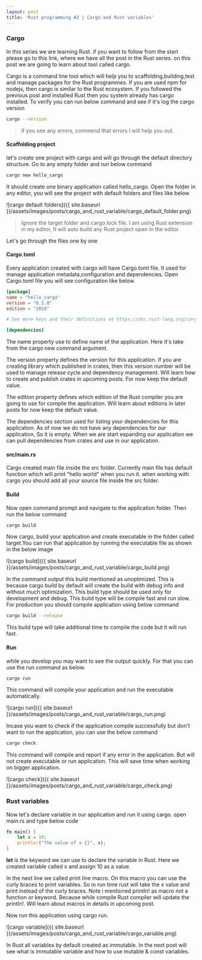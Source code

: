 ```yaml
---
layout: post
title: 'Rust programming #2 | Cargo and Rust variables'
---
```


### Cargo

In this series we are learning Rust. if you want to follow from the start please go to this link, where we have all the post in the Rust series. on this post we are going to learn about tool called cargo.

Cargo is a command line tool which will help you to scaffolding,building,test and manage packages for the Rust programmes. If you are used npm for nodejs, then cargo is similar to the Rust ecosystem. If you followed the previous post and installed Rust then you system already has cargo installed. To verify you can run below command and see if it's log the cargo version

```sh
cargo --version
```

> if you see any errors, commend that errors I will help you out.

#### Scaffolding project

let's create one project with cargo and will go through the default directory structure. Go to any empty folder and run below command

```sh
cargo new hello_cargo
```

It should create one binary application called hello_cargo. Open the folder in any editor, you will see the project with default folders and files like below

![cargo default folders]({{ site.baseurl }}/assets/images/posts/cargo_and_rust_variable/cargo_default_folder.png)

> Ignore the target folder and cargo.lock file. I am using Rust extension in my editor, It will auto build any Rust project open in the editor.

Let's go through the files one by one

#### Cargo.toml

Every application created with cargo will have Cargo.toml file. It used for manage application metadata,configuration and dependencies. Open Cargo.toml file you will see configuration like below.

```toml
[package]
name = "hello_cargo"
version = "0.1.0"
edition = "2018"

# See more keys and their definitions at https://doc.rust-lang.org/cargo/reference/manifest.html

[dependencies]
```

The name property use to define name of the application. Here it's take from the cargo new command argument.

The version property defines the version for this application. if you are creating library which published in crates, then this version number will be used to manage release cycle and dependency management. Will learn how to create and publish crates in upcoming posts. For now keep the default value.

The edition property defines which edition of the Rust compiler you are going to use for compile the application. Will learn about editions in later posts for now keep the default value.

The dependencies section used for listing your dependencies for this application. As of now we do not have any dependencies for our application, So it is empty. When we are start expanding our application we can pull dependencies from crates and use in our application.

#### src/main.rs

Cargo created main file inside the src folder. Currently main file has default function which will print "hello world" when you run it. when working with cargo you should add all your source file inside the src folder.

#### Build

Now open command prompt and navigate to the application folder. Then run the below command

```sh
cargo build
```

Now cargo, build your application and create executable in the folder called target.You can run that application by running the executable file as shown in the below image

![cargo build]({{ site.baseurl }}/assets/images/posts/cargo_and_rust_variable/cargo_build.png)

In the command output this build mentioned as unoptimized. This is because cargo build by default will create the build with debug info and without much optimization. This build type should be used only for development and debug. This build type will be compile fast and run slow. For production you should compile application using below command

```sh
cargo build --release
```

This build type will take additional time to compile the code but it will run fast.

#### Run

while you develop you may want to see the output quickly. For that you can use the run command as below.

```sh
cargo run
```

This command will compile your application and run the executable automatically.

![cargo run]({{ site.baseurl }}/assets/images/posts/cargo_and_rust_variable/cargo_run.png)

Incase you want to check if the application compile successfully but don't want to run the application, you can use the below command

```sh
cargo check
```

This command will compile and report if any error in the application. But will not create executable or run application. This will save time when working on bigger application.

![cargo check]({{ site.baseurl }}/assets/images/posts/cargo_and_rust_variable/cargo_check.png)

### Rust variables

Now let's declare variable in our application and run it using cargo. open main.rs and type below code

```rs
fn main() {
    let x = 10;
    println!("The value of x {}", x);
}
```

**let** is the keyword we can use to declare the variable in Rust. Here we created variable called x and assign 10 as a value.

In the next line we called print line macro. On this macro you can use the curly braces to print variables. So in run time rust will take the x value and print instead of the curly braces. Note i mentioned println! as macro not a function or keyword. Because while compile Rust compiler will update the println!. Will learn about macros in details in upcoming post.

Now run this application using cargo run.

![cargo variable]({{ site.baseurl }}/assets/images/posts/cargo_and_rust_variable/cargo_variable.png)

In Rust all variables by default created as immutable. In the next post will see what is immutable variable and how to use mutable & const variables.
